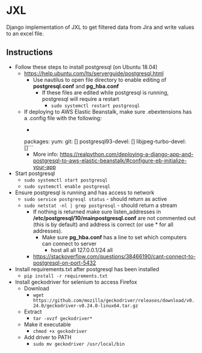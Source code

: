 # JXL
Django implementation of JXL to get filtered data from Jira and write values to an excel file.

## Instructions
* Follow these steps to install postgresql (on Ubuntu 18.04)
  * https://help.ubuntu.com/lts/serverguide/postgresql.html
    * Use nautilus to open file directory to enable editing of **postgresql.conf** and **pg_hba.conf**
      * If these files are edited while postgresql is running, postgresql will require a restart
        * ```sudo systemctl restart postgresql```
  * If deploying to AWS Elastic Beanstalk, make sure .ebextensions has a .config file with the following:
    * ```yaml
    packages:
      yum:
        git: []
          postgresql93-devel: []
          libjpeg-turbo-devel: []```
      * More info: https://realpython.com/deploying-a-django-app-and-postgresql-to-aws-elastic-beanstalk/#configure-eb-initialize-your-app
* Start postgresql
  * ```sudo systemctl start postgresql```
  * ```sudo systemctl enable postgresql```
* Ensure postgresql is running and has access to network
  * ```sudo service postgresql status``` - should return as active
  * ```sudo netstat -nl | grep postgresql``` - should return a stream
    * If nothing is returned make sure listen_addresses in **/etc/postgresql/10/mainpostgresql.conf** are
    not commented out (this is by default) and address is correct (or use * for all addresses).
      * Make sure **pg_hba.conf** has a line to set which computers can connect to server
        * host  all  all  127.0.0.1/24  all
    * https://stackoverflow.com/questions/38466190/cant-connect-to-postgresql-on-port-5432
* Install requirements.txt after postgresql has been installed
  * ```pip install -r requirements.txt```
* Install geckodriver for selenium to access Firefox
  * Download
    * ```wget https://github.com/mozilla/geckodriver/releases/download/v0.24.0/geckodriver-v0.24.0-linux64.tar.gz```
  * Extract
    * ```tar -xvzf geckodriver*```
  * Make it executable
    * ```chmod +x geckodriver```
  * Add driver to PATH
    * ```sudo mv geckodriver /usr/local/bin```
